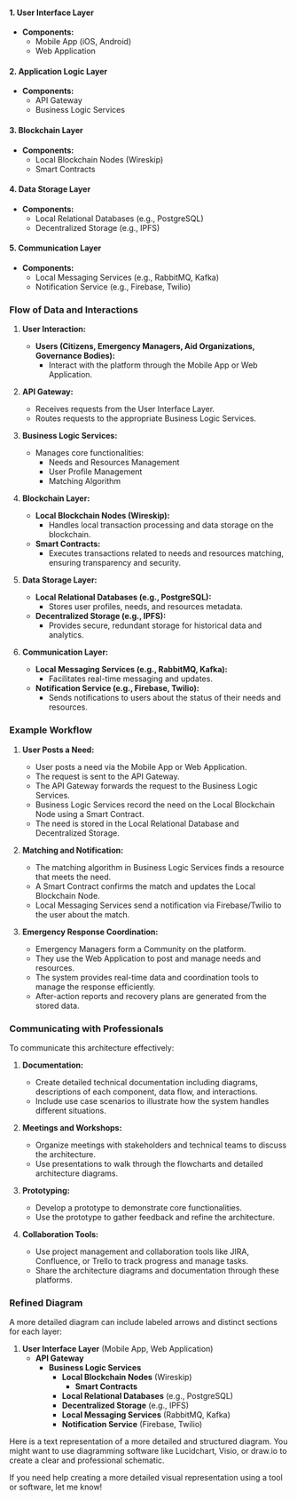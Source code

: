 #### 1. User Interface Layer
- **Components:**
  - Mobile App (iOS, Android)
  - Web Application

#### 2. Application Logic Layer
- **Components:**
  - API Gateway
  - Business Logic Services

#### 3. Blockchain Layer
- **Components:**
  - Local Blockchain Nodes (Wireskip)
  - Smart Contracts

#### 4. Data Storage Layer
- **Components:**
  - Local Relational Databases (e.g., PostgreSQL)
  - Decentralized Storage (e.g., IPFS)

#### 5. Communication Layer
- **Components:**
  - Local Messaging Services (e.g., RabbitMQ, Kafka)
  - Notification Service (e.g., Firebase, Twilio)

### Flow of Data and Interactions

1. **User Interaction:**
   - **Users (Citizens, Emergency Managers, Aid Organizations, Governance Bodies):**
     - Interact with the platform through the Mobile App or Web Application.
   
2. **API Gateway:**
   - Receives requests from the User Interface Layer.
   - Routes requests to the appropriate Business Logic Services.

3. **Business Logic Services:**
   - Manages core functionalities:
     - Needs and Resources Management
     - User Profile Management
     - Matching Algorithm

4. **Blockchain Layer:**
   - **Local Blockchain Nodes (Wireskip):**
     - Handles local transaction processing and data storage on the blockchain.
   - **Smart Contracts:**
     - Executes transactions related to needs and resources matching, ensuring transparency and security.
   
5. **Data Storage Layer:**
   - **Local Relational Databases (e.g., PostgreSQL):**
     - Stores user profiles, needs, and resources metadata.
   - **Decentralized Storage (e.g., IPFS):**
     - Provides secure, redundant storage for historical data and analytics.

6. **Communication Layer:**
   - **Local Messaging Services (e.g., RabbitMQ, Kafka):**
     - Facilitates real-time messaging and updates.
   - **Notification Service (e.g., Firebase, Twilio):**
     - Sends notifications to users about the status of their needs and resources.

### Example Workflow

1. **User Posts a Need:**
   - User posts a need via the Mobile App or Web Application.
   - The request is sent to the API Gateway.
   - The API Gateway forwards the request to the Business Logic Services.
   - Business Logic Services record the need on the Local Blockchain Node using a Smart Contract.
   - The need is stored in the Local Relational Database and Decentralized Storage.

2. **Matching and Notification:**
   - The matching algorithm in Business Logic Services finds a resource that meets the need.
   - A Smart Contract confirms the match and updates the Local Blockchain Node.
   - Local Messaging Services send a notification via Firebase/Twilio to the user about the match.

3. **Emergency Response Coordination:**
   - Emergency Managers form a Community on the platform.
   - They use the Web Application to post and manage needs and resources.
   - The system provides real-time data and coordination tools to manage the response efficiently.
   - After-action reports and recovery plans are generated from the stored data.

### Communicating with Professionals

To communicate this architecture effectively:

1. **Documentation:**
   - Create detailed technical documentation including diagrams, descriptions of each component, data flow, and interactions.
   - Include use case scenarios to illustrate how the system handles different situations.

2. **Meetings and Workshops:**
   - Organize meetings with stakeholders and technical teams to discuss the architecture.
   - Use presentations to walk through the flowcharts and detailed architecture diagrams.

3. **Prototyping:**
   - Develop a prototype to demonstrate core functionalities.
   - Use the prototype to gather feedback and refine the architecture.

4. **Collaboration Tools:**
   - Use project management and collaboration tools like JIRA, Confluence, or Trello to track progress and manage tasks.
   - Share the architecture diagrams and documentation through these platforms.

### Refined Diagram

A more detailed diagram can include labeled arrows and distinct sections for each layer:

1. **User Interface Layer** (Mobile App, Web Application)
   - **API Gateway**
     - **Business Logic Services**
       - **Local Blockchain Nodes** (Wireskip)
         - **Smart Contracts**
       - **Local Relational Databases** (e.g., PostgreSQL)
       - **Decentralized Storage** (e.g., IPFS)
       - **Local Messaging Services** (RabbitMQ, Kafka)
       - **Notification Service** (Firebase, Twilio)

Here is a text representation of a more detailed and structured diagram. You might want to use diagramming software like Lucidchart, Visio, or draw.io to create a clear and professional schematic.

If you need help creating a more detailed visual representation using a tool or software, let me know!